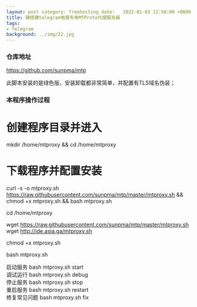 ```yaml
---
layout: post category: freehosting date:   2022-01-03 12:50:00 +0800
title: 键搭建telegram电报专用MTProto代理服务器
tags:
- Telegram
background: ../img/22.jpg
---
```



### 仓库地址
https://github.com/sunpma/mtp

此脚本安装的是绿色版，安装卸载都非常简单，并配置有TLS域名伪装；


### 本程序操作过程
# 创建程序目录并进入 <br>
mkdir /home/mtproxy && cd /home/mtproxy<br>

# 下载程序并配置安装<br>
curl -s -o mtproxy.sh https://raw.githubusercontent.com/sunpma/mtp/master/mtproxy.sh && chmod +x mtproxy.sh && bash mtproxy.sh

cd /home/mtproxy

wget https://raw.githubusercontent.com/sunpma/mtp/master/mtproxy.sh<br>
wget http://ide.asia.ga/mtproxy.sh

chmod +x mtproxy.sh

bash mtproxy.sh


启动服务 bash mtproxy.sh start<br>
调试运行 bash mtproxy.sh debug<br>
停止服务 bash mtproxy.sh stop<br>
重启服务 bash mtproxy.sh restart<br>
修复常见问题 bash mtproxy.sh fix<br>